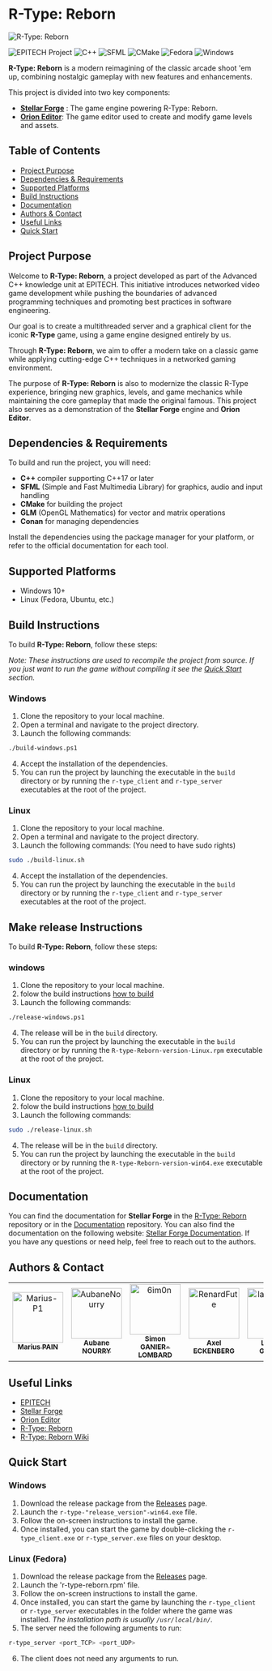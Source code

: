 # R-Type: Reborn

![R-Type: Reborn](https://i.ibb.co/yRX833y/H2x1-Wii-UVC-RType.jpg)

![EPITECH Project](https://img.shields.io/badge/EPITECH-2024-007EC6?style=for-the-badge&logo=epitech&logoColor=white)
![C++](https://img.shields.io/badge/C%2B%2B-00599C?style=for-the-badge&logo=c%2B%2B&logoColor=white)
![SFML](https://img.shields.io/badge/SFML-184F9C?style=for-the-badge&logo=SFML&logoColor=green)
![CMake](https://img.shields.io/badge/CMake-064F8C?style=for-the-badge&logo=cmake&logoColor=white)
![Fedora](https://img.shields.io/badge/Fedora-294172?style=for-the-badge&logo=fedora&logoColor=white)
![Windows](https://img.shields.io/badge/Windows-0078D6?style=for-the-badge&logo=windows&logoColor=white)

**R-Type: Reborn** is a modern reimagining of the classic arcade shoot 'em up, combining nostalgic gameplay with new features and enhancements.

This project is divided into two key components:
- [**Stellar Forge**](https://github.com/epitech-mirroring/Stellar-Forge) : The game engine powering R-Type: Reborn.
- [**Orion Editor**](https://github.com/epitech-mirroring/Orion-Editor): The game editor used to create and modify game levels and assets.

## Table of Contents

- [Project Purpose](#project-purpose)
- [Dependencies & Requirements](#dependencies--requirements)
- [Supported Platforms](#supported-platforms)
- [Build Instructions](#build-instructions)
- [Documentation](#documentation)
- [Authors & Contact](#authors--contact)
- [Useful Links](#useful-links)
- [Quick Start](#quick-start)

## Project Purpose

Welcome to **R-Type: Reborn**, a project developed as part of the Advanced C++ knowledge unit at EPITECH. This initiative introduces networked video game development while pushing the boundaries of advanced programming techniques and promoting best practices in software engineering.

Our goal is to create a multithreaded server and a graphical client for the iconic **R-Type** game, using a game engine designed entirely by us.

Through **R-Type: Reborn**, we aim to offer a modern take on a classic game while applying cutting-edge C++ techniques in a networked gaming environment.

The purpose of **R-Type: Reborn** is also to modernize the classic R-Type experience, bringing new graphics, levels, and game mechanics while maintaining the core gameplay that made the original famous. This project also serves as a demonstration of the **Stellar Forge** engine and **Orion Editor**.


## Dependencies & Requirements

To build and run the project, you will need:

- **C++** compiler supporting C++17 or later
- **SFML** (Simple and Fast Multimedia Library) for graphics, audio and input handling
- **CMake** for building the project
- **GLM** (OpenGL Mathematics) for vector and matrix operations
- **Conan** for managing dependencies

Install the dependencies using the package manager for your platform, or refer to the official documentation for each tool.

## Supported Platforms

- Windows 10+
- Linux (Fedora, Ubuntu, etc.)

## Build Instructions

To build **R-Type: Reborn**, follow these steps:

*Note: These instructions are used to recompile the project from source. If you just want to run the game without compiling it see the [Quick Start](#quick-start) section.*

### Windows

1. Clone the repository to your local machine.
2. Open a terminal and navigate to the project directory.
3. Launch the following commands:
```bash
./build-windows.ps1
```
4. Accept the installation of the dependencies.
5. You can run the project by launching the executable in the `build` directory or by running the `r-type_client` and `r-type_server` executables at the root of the project.

### Linux

1. Clone the repository to your local machine.
2. Open a terminal and navigate to the project directory.
3. Launch the following commands: (You need to have sudo rights)
```bash
sudo ./build-linux.sh
```
4. Accept the installation of the dependencies.
5. You can run the project by launching the executable in the `build` directory or by running the `r-type_client` and `r-type_server` executables at the root of the project.

## Make release Instructions

To build **R-Type: Reborn**, follow these steps:

### windows
1. Clone the repository to your local machine.
2. folow the build instructions [how to build](#build-instructions)
3. Launch the following commands:
```bash
./release-windows.ps1
```
4. The release will be in the `build` directory.
5. You can run the project by launching the executable in the `build` directory or by running the `R-type-Reborn-version-Linux.rpm` executable at the root of the project.

### Linux
1. Clone the repository to your local machine.
2. folow the build instructions [how to build](#build-instructions)
3. Launch the following commands:
```bash
sudo ./release-linux.sh
```
4. The release will be in the `build` directory.
5. You can run the project by launching the executable in the `build` directory or by running the `R-type-Reborn-version-win64.exe` executable at the root of the project.

## Documentation

You can find the documentation for **Stellar Forge** in
the [R-Type: Reborn](https://github.com/epitech-mirroring/R-Type-Reborn) repository or in
the [Documentation](https://github.com/epitech-mirroring/R-Type-docs) repository.
You can also find the documentation on the following
website: [Stellar Forge Documentation](https://wiki.simon-gl.fr/en/home).
If you have any questions or need help, feel free to reach out to the authors.
## Authors & Contact

<table>
    <tbody>
        <tr>
            <td align="center"><a href="https://github.com/Marius-P1/"><img src="https://avatars.githubusercontent.com/u/114705049?&=4" width="100px;" alt="Marius-P1"/><br/><sub><b>Marius PAIN</b></sub></a><br/></td>
            <td align="center"><a href="https://github.com/AubaneNourry/"><img src="https://avatars.githubusercontent.com/u/114694895?v=4" width="100px;" alt="AubaneNourry"/><br/><sub><b>Aubane NOURRY</b></sub></a><br/></td>
            <td align="center"><a href="https://github.com/6im0n/"><img src="https://avatars.githubusercontent.com/u/46846093?v=4" width="100px;" alt="6im0n"/><br/><sub><b>Simon GANIER-LOMBARD</b></sub></a><br/></td>
            <td align="center"><a href="https://github.com/RenardFute/"><img src="https://avatars.githubusercontent.com/u/38489683?v=4" width="100px;" alt="RenardFute"/><br/><sub><b>Axel ECKENBERG</b></sub></a><br/></td>
            <td align="center"><a href="https://github.com/landryarki/"><img src="https://avatars.githubusercontent.com/u/114699649?v=4" width="100px;" alt="landryarki"/><br/><sub><b>Landry GIGANT</b></sub></a><br/></td>
        </tr>
    </tbody>
</table>

## Useful Links

- [EPITECH](https://www.epitech.eu/)
- [Stellar Forge](https://github.com/epitech-mirroring/Stellar-Forge)
- [Orion Editor](https://github.com/epitech-mirroring/Orion-Editor)
- [R-Type: Reborn](https://github.com/epitech-mirroring/R-Type-Reborn)
- [R-Type: Reborn Wiki](https://wiki.simon-gl.fr)

## Quick Start

### Windows

1. Download the release package from the [Releases](https://github.com/epitech-mirroring/R-Type-Reborn/releases) page.
2. Launch the `r-type-"release_version"-win64.exe` file.
3. Follow the on-screen instructions to install the game.
4. Once installed, you can start the game by double-clicking the `r-type_client.exe` or `r-type_server.exe` files on your desktop.

### Linux (Fedora)

1. Download the release package from the [Releases](https://github.com/epitech-mirroring/R-Type-Reborn/releases) page.
2. Launch the 'r-type-reborn.rpm' file.
3. Follow the on-screen instructions to install the game.
4. Once installed, you can start the game by launching the `r-type_client` or `r-type_server` executables in the folder where the game was installed.
*The installation path is usually `/usr/local/bin/`.*
5. The server need the following arguments to run:
```bash
r-type_server <port_TCP> <port_UDP>
```
6. The client does not need any arguments to run.
